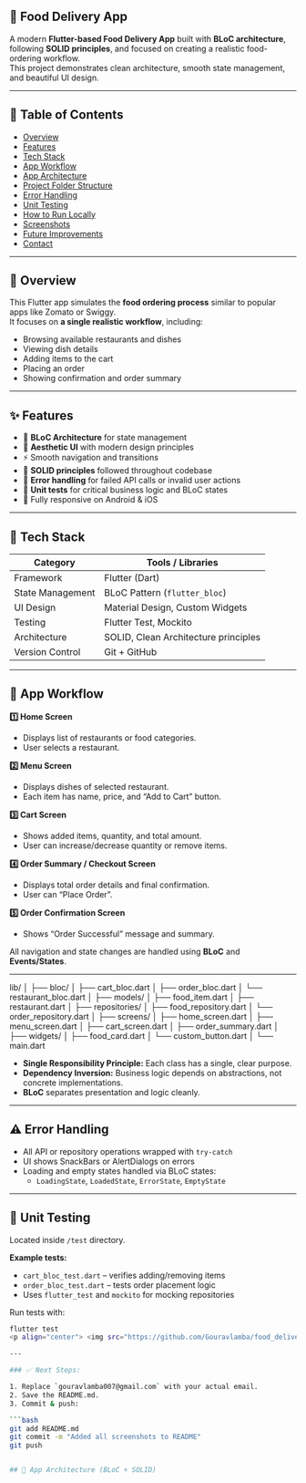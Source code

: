 ## 🍔 Food Delivery App

A modern **Flutter-based Food Delivery App** built with **BLoC architecture**, following **SOLID principles**, and focused on creating a realistic food-ordering workflow.  
This project demonstrates clean architecture, smooth state management, and beautiful UI design.

---

## 📑 Table of Contents
- [Overview](#overview)
- [Features](#features)
- [Tech Stack](#tech-stack)
- [App Workflow](#app-workflow)
- [App Architecture](#app-architecture)
- [Project Folder Structure](#project-folder-structure)
- [Error Handling](#error-handling)
- [Unit Testing](#unit-testing)
- [How to Run Locally](#how-to-run-locally)
- [Screenshots](#screenshots)
- [Future Improvements](#future-improvements)
- [Contact](#contact)

---

## 🧭 Overview
This Flutter app simulates the **food ordering process** similar to popular apps like Zomato or Swiggy.  
It focuses on **a single realistic workflow**, including:
- Browsing available restaurants and dishes
- Viewing dish details
- Adding items to the cart
- Placing an order
- Showing confirmation and order summary

---

## ✨ Features
- 🧱 **BLoC Architecture** for state management  
- 🎨 **Aesthetic UI** with modern design principles  
- ⚡ Smooth navigation and transitions  
- 🧩 **SOLID principles** followed throughout codebase  
- 🧠 **Error handling** for failed API calls or invalid user actions  
- 🧪 **Unit tests** for critical business logic and BLoC states  
- 📱 Fully responsive on Android & iOS  

---

## 🧰 Tech Stack
| Category | Tools / Libraries |
|-----------|-------------------|
| Framework | Flutter (Dart) |
| State Management | BLoC Pattern (`flutter_bloc`) |
| UI Design | Material Design, Custom Widgets |
| Testing | Flutter Test, Mockito |
| Architecture | SOLID, Clean Architecture principles |
| Version Control | Git + GitHub |

---

## 🔄 App Workflow

**1️⃣ Home Screen**  
- Displays list of restaurants or food categories.  
- User selects a restaurant.

**2️⃣ Menu Screen**  
- Displays dishes of selected restaurant.  
- Each item has name, price, and “Add to Cart” button.

**3️⃣ Cart Screen**  
- Shows added items, quantity, and total amount.  
- User can increase/decrease quantity or remove items.

**4️⃣ Order Summary / Checkout Screen**  
- Displays total order details and final confirmation.  
- User can “Place Order”.

**5️⃣ Order Confirmation Screen**  
- Shows “Order Successful” message and summary.  

All navigation and state changes are handled using **BLoC** and **Events/States**.

---
lib/
│
├── bloc/
│ ├── cart_bloc.dart
│ ├── order_bloc.dart
│ └── restaurant_bloc.dart
│
├── models/
│ ├── food_item.dart
│ ├── restaurant.dart
│
├── repositories/
│ ├── food_repository.dart
│ └── order_repository.dart
│
├── screens/
│ ├── home_screen.dart
│ ├── menu_screen.dart
│ ├── cart_screen.dart
│ ├── order_summary.dart
│
├── widgets/
│ ├── food_card.dart
│ └── custom_button.dart
│
└── main.dart


- **Single Responsibility Principle:** Each class has a single, clear purpose.  
- **Dependency Inversion:** Business logic depends on abstractions, not concrete implementations.  
- **BLoC** separates presentation and logic cleanly.

---

## ⚠️ Error Handling
- All API or repository operations wrapped with `try-catch`  
- UI shows SnackBars or AlertDialogs on errors  
- Loading and empty states handled via BLoC states:  
  - `LoadingState`, `LoadedState`, `ErrorState`, `EmptyState`

---

## 🧪 Unit Testing
Located inside `/test` directory.

**Example tests:**
- `cart_bloc_test.dart` – verifies adding/removing items  
- `order_bloc_test.dart` – tests order placement logic  
- Uses `flutter_test` and `mockito` for mocking repositories

Run tests with:
```bash
flutter test
<p align="center"> <img src="https://github.com/Gouravlamba/food_delivery_app/blob/main/1.png" width="250" alt="Screen 1"/> <img src="https://github.com/Gouravlamba/food_delivery_app/blob/main/2.png" width="250" alt="Screen 2"/> <img src="https://github.com/Gouravlamba/food_delivery_app/blob/main/3.png" width="250" alt="Screen 3"/> </p> <p align="center"> <img src="https://github.com/Gouravlamba/food_delivery_app/blob/main/4.png" width="250" alt="Screen 4"/> <img src="https://github.com/Gouravlamba/food_delivery_app/blob/main/5.png" width="250" alt="Screen 5"/> <img src="https://github.com/Gouravlamba/food_delivery_app/blob/main/6.png" width="250" alt="Screen 6"/> </p> <p align="center"> <img src="https://github.com/Gouravlamba/food_delivery_app/blob/main/7.png" width="250" alt="Screen 7"/> <img src="https://github.com/Gouravlamba/food_delivery_app/blob/main/8.png" width="250" alt="Screen 8"/> <img src="https://github.com/Gouravlamba/food_delivery_app/blob/main/9.png" width="250" alt="Screen 9"/> </p>

---

### ✅ Next Steps:

1. Replace `gouravlamba007@gmail.com` with your actual email.  
2. Save the README.md.  
3. Commit & push:

```bash
git add README.md
git commit -m "Added all screenshots to README"
git push


## 🧱 App Architecture (BLoC + SOLID)

